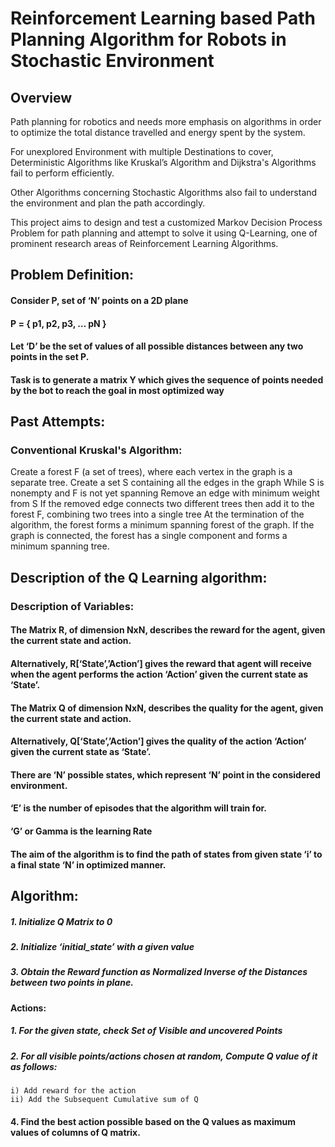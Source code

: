 # Reinforcement Learning based Path Planning Algorithm for Robots in Stochastic Environment

## Overview
Path planning for robotics and needs more emphasis on algorithms in order to optimize the total distance travelled and energy spent by the system.

For unexplored Environment with multiple Destinations to cover, Deterministic Algorithms like Kruskal’s Algorithm and Dijkstra's Algorithms fail to perform efficiently.

Other Algorithms concerning Stochastic Algorithms also fail to understand the environment and plan the path accordingly.

This project aims to design and test a customized Markov Decision Process Problem for path planning and attempt to solve it using Q-Learning, one of prominent research areas of Reinforcement Learning Algorithms.

## Problem Definition:

#### Consider P, set of ‘N’ points on a 2D plane
#### P = { p1, p2, p3, … pN } 
#### Let ‘D’ be the set of values of all possible distances between any two points in the set P.
#### Task is to generate a matrix Y which gives the sequence of points needed by the bot to reach the goal in most optimized way

## Past Attempts:

### Conventional Kruskal's Algorithm:
Create a forest F (a set of trees), where each vertex in the graph is a separate tree.
Create a set S containing all the edges in the graph
While S is nonempty and F is not yet spanning
Remove an edge with minimum weight from S
If the removed edge connects two different trees then add it to the forest F, combining two trees into a single tree
At the termination of the algorithm, the forest forms a minimum spanning forest of the graph. 
If the graph is connected, the forest has a single component and forms a minimum spanning tree.

## Description of the Q Learning algorithm:

### Description of Variables:
#### The Matrix R, of dimension NxN, describes the reward for the agent, given the current state and action.
#### Alternatively, R[‘State’,’Action’] gives the reward that agent will receive when the agent performs the action ‘Action’ given the current state as ‘State’.
#### The Matrix Q of dimension NxN, describes the quality for the agent, given the current state and action.
#### Alternatively, Q[‘State’,’Action’] gives the quality of the action ‘Action’ given the current state as ‘State’.
#### There are ‘N’ possible states, which represent ‘N’ point in the considered environment.
#### ‘E’ is the number of episodes that the algorithm will train for.
#### ‘G’ or Gamma is the learning Rate 
#### The aim of the algorithm is to find the path of states from given state ‘i’ to a final state ‘N’ in optimized manner.

## Algorithm:
  ##### 1. Initialize Q Matrix to 0
  ##### 2. Initialize ‘initial_state’ with a given value
  ##### 3. Obtain the Reward function as Normalized Inverse of the Distances between two points in plane. 
#### Actions:
  ##### 1. For the given state, check Set of Visible and uncovered Points
  ##### 2. For all visible points/actions chosen at random, Compute Q value of it as follows:
    i) Add reward for the action
    ii) Add the Subsequent Cumulative sum of Q
  #### 4. Find the best action possible based on the Q values as maximum values of columns of Q matrix.
